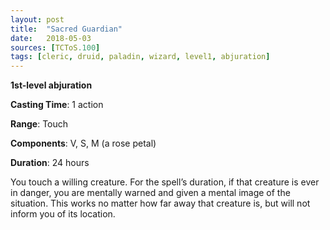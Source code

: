 ```yaml
---
layout: post
title:  "Sacred Guardian"
date:   2018-05-03
sources: [TCToS.100]
tags: [cleric, druid, paladin, wizard, level1, abjuration]
---
```


**1st-level abjuration**

**Casting Time**: 1 action

**Range**: Touch

**Components**: V, S, M (a rose petal)

**Duration**: 24 hours

You touch a willing creature. For the spell’s duration, if that creature is ever in danger, you are mentally warned and given a mental image of the situation. This works no matter how far away that creature is, but will not inform you of its location.